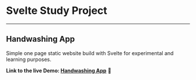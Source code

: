 # Svelte Study Project
---

## Handwashing App

Simple one page static website build with Svelte for experimental and learning purposes.

**Link to the live Demo: [Handwashing App](https://natesol.github.io/svelte-handwashing-app/)** 🔗
